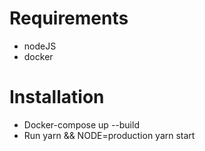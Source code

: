 # Requirements
- nodeJS
- docker

# Installation
- Docker-compose up --build
- Run yarn && NODE=production yarn start